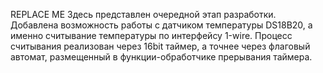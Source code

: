 REPLACE ME
Здесь представлен очередной этап разработки. Добавлена возможность работы с датчиком температуры DS18B20, а именно считывание температуры по интерфейсу 1-wire. Процесс считывания реализован через 16bit таймер, а точнее через флаговый автомат, размещенный в функции-обработчике прерывания таймера.
